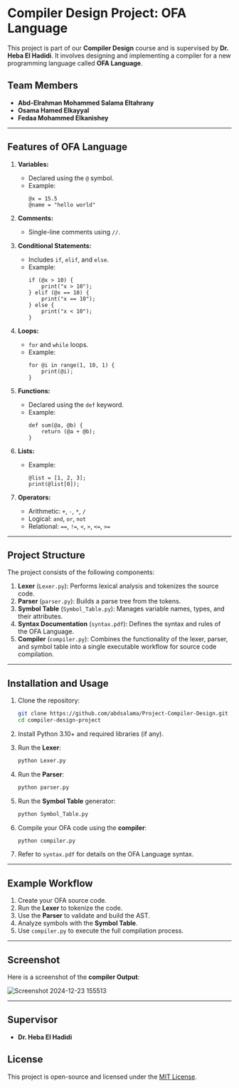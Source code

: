 # Compiler Design Project: OFA Language

This project is part of our **Compiler Design** course and is supervised by **Dr. Heba El Hadidi**. It involves designing and implementing a compiler for a new programming language called **OFA Language**.

## Team Members
- **Abd-Elrahman Mohammed Salama Eltahrany**
- **Osama Hamed Elkayyal**
- **Fedaa Mohammed Elkanishey**

---

## Features of OFA Language
1. **Variables:** 
   - Declared using the `@` symbol.
   - Example:
     ```ofa
     @x = 15.5
     @name = "hello world"
     ```

2. **Comments:**
   - Single-line comments using `//`.

3. **Conditional Statements:**
   - Includes `if`, `elif`, and `else`.
   - Example:
     ```ofa
     if (@x > 10) {
         print("x > 10");
     } elif (@x == 10) {
         print("x == 10");
     } else {
         print("x < 10");
     }
     ```

4. **Loops:**
   - `for` and `while` loops.
   - Example:
     ```ofa
     for @i in range(1, 10, 1) {
         print(@i);
     }
     ```

5. **Functions:**
   - Declared using the `def` keyword.
   - Example:
     ```ofa
     def sum(@a, @b) {
         return (@a + @b);
     }
     ```

6. **Lists:**
   - Example:
     ```ofa
     @list = [1, 2, 3];
     print(@list[0]);
     ```

7. **Operators:**
   - Arithmetic: `+`, `-`, `*`, `/`
   - Logical: `and`, `or`, `not`
   - Relational: `==`, `!=`, `<`, `>`, `<=`, `>=`

---

## Project Structure
The project consists of the following components:
1. **Lexer** (`Lexer.py`): Performs lexical analysis and tokenizes the source code.
2. **Parser** (`parser.py`): Builds a parse tree from the tokens.
3. **Symbol Table** (`Symbol_Table.py`): Manages variable names, types, and their attributes.
4. **Syntax Documentation** (`syntax.pdf`): Defines the syntax and rules of the OFA Language.
5. **Compiler** (`compiler.py`): Combines the functionality of the lexer, parser, and symbol table into a single executable workflow for source code compilation.

---

## Installation and Usage
1. Clone the repository:
   ```bash
   git clone https://github.com/abdsalama/Project-Compiler-Design.git
   cd compiler-design-project
   ```

2. Install Python 3.10+ and required libraries (if any).

3. Run the **Lexer**:
   ```bash
   python Lexer.py
   ```

4. Run the **Parser**:
   ```bash
   python parser.py
   ```

5. Run the **Symbol Table** generator:
   ```bash
   python Symbol_Table.py
   ```

6. Compile your OFA code using the **compiler**:
   ```bash
   python compiler.py
   ```

7. Refer to `syntax.pdf` for details on the OFA Language syntax.

---

## Example Workflow
1. Create your OFA source code.
2. Run the **Lexer** to tokenize the code.
3. Use the **Parser** to validate and build the AST.
4. Analyze symbols with the **Symbol Table**.
5. Use `compiler.py` to execute the full compilation process.

---

## Screenshot
Here is a screenshot of the **compiler Output**:

![Screenshot 2024-12-23 155513](https://github.com/user-attachments/assets/7a9a57d1-0775-404b-8f3d-0588704ade10)

---

## Supervisor
- **Dr. Heba El Hadidi**

## License
This project is open-source and licensed under the [MIT License](LICENSE).
